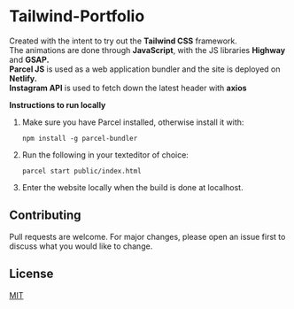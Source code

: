 # Tailwind-Portfolio
Created with the intent to try out the <strong>Tailwind CSS</strong> framework. <br>
The animations are done through <strong>JavaScript</strong>, with the JS libraries <strong>Highway</strong> and <strong>GSAP.</strong> <br>
<strong>Parcel JS</strong> is used as a web application bundler and the site is deployed on <strong>Netlify.</strong> <br>
<strong>Instagram API</strong> is used to fetch down the latest header with <strong>axios</strong>

<strong>Instructions to run locally</strong>
1. Make sure you have Parcel installed, otherwise install it with:
    ```
    npm install -g parcel-bundler
    ```
2. Run the following in your texteditor of choice:
    ```
    parcel start public/index.html
    ```
3. Enter the website locally when the build is done at localhost.


## Contributing
Pull requests are welcome. For major changes, please open an issue first to discuss what you would like to change.

## License
[MIT](https://choosealicense.com/licenses/mit/)


